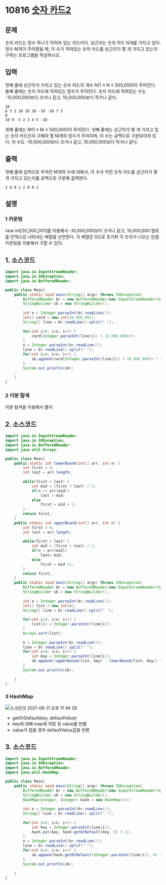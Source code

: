 # 10816 [숫자 카드2](https://www.acmicpc.net/problem/10816)

## 문제
숫자 카드는 정수 하나가 적혀져 있는 카드이다. 상근이는 숫자 카드 N개를 가지고 있다. 정수 M개가 주어졌을 때, 이 수가 적혀있는 숫자 카드를 상근이가 몇 개 가지고 있는지 구하는 프로그램을 작성하시오.
## 입력
첫째 줄에 상근이가 가지고 있는 숫자 카드의 개수 N(1 ≤ N ≤ 500,000)이 주어진다. 둘째 줄에는 숫자 카드에 적혀있는 정수가 주어진다. 숫자 카드에 적혀있는 수는 -10,000,000보다 크거나 같고, 10,000,000보다 작거나 같다.
```
10
6 3 2 10 10 10 -10 -10 7 3
8
10 9 -5 2 3 4 5 -10
```
셋째 줄에는 M(1 ≤ M ≤ 500,000)이 주어진다. 넷째 줄에는 상근이가 몇 개 가지고 있는 숫자 카드인지 구해야 할 M개의 정수가 주어지며, 이 수는 공백으로 구분되어져 있다. 이 수도 -10,000,000보다 크거나 같고, 10,000,000보다 작거나 같다.
## 출력
첫째 줄에 입력으로 주어진 M개의 수에 대해서, 각 수가 적힌 숫자 카드를 상근이가 몇 개 가지고 있는지를 공백으로 구분해 출력한다.
```
3 0 0 1 2 0 0 2
```
## 설명
### 1 카운팅
new int[20_000_001]를 이용해서  -10,000,000보다 크거나 같고, 10,000,000 범위를 인덱스로 나타내는 배열을 선언한다.
각 배열은 0으로 초기화 각 숫자가 나오는 만큼 카운팅을 이용해서 구할 수 있다.

## 1. 소스코드
```java
import java.io.InputStreamReader;
import java.io.IOException;
import java.io.BufferedReader;

public class Main{
	public static void main(String[] argc) throws IOException{
		BufferedReader br = new BufferedReader(new InputStreamReader(System.in));
		StringBuilder sb = new StringBuilder();
		
		int n = Integer.parseInt(br.readLine());
		int[] card = new int[20_000_001];
		String[] line = br.readLine().split(" ");
		
		for(int i=0; i<n; i++) {
			card[Integer.parseInt(line[i]) + 10_000_000]++;
		}
		n = Integer.parseInt(br.readLine());
		line = br.readLine().split(" ");
		for(int i=0; i<n; i++) {
			sb.append(card[Integer.parseInt(line[i]) + 10_000_000]+ " ");
		}
		System.out.println(sb);
			
	}
}
```
### 2 이분 탐색
이분 탐색을 이용해서 풀이

## 2. 소스코드
```java
import java.io.InputStreamReader;
import java.io.IOException;
import java.io.BufferedReader;
import java.util.Arrays;

public class Main{
	public static int lowerBound(int[] arr, int n) {
		int first = 0;
		int last = arr.length;
		
		while(first < last) {
			int mid = (first + last) / 2;
			if(n <= arr[mid])
				last = mid;
			else
				first = mid + 1;
		}
		return first;
	}
	public static int upperBound(int[] arr, int n) {
		int first = 0;
		int last = arr.length;
		
		while(first < last) {
			int mid = (first + last) / 2;
			if(n < arr[mid])
				last= mid;
			else
				first = mid +1;
		}
		return first;
	}
	public static void main(String[] argc) throws IOException{
		BufferedReader br = new BufferedReader(new InputStreamReader(System.in));
		StringBuilder sb = new StringBuilder();
		
		int n = Integer.parseInt(br.readLine());
		int[] list = new int[n];
		String[] line = br.readLine().split(" ");
		
		for(int i=0; i<n; i++) {
			list[i] = Integer.parseInt(line[i]);
		}
		Arrays.sort(list);
		
		n = Integer.parseInt(br.readLine());
		line = br.readLine().split(" ");
		for(int i=0; i<n; i++) {
			int key = Integer.parseInt(line[i]);
			sb.append((upperBound(list, key) - lowerBound(list, key)) + " ");
		}
		System.out.println(sb);
			
	}
}
```

### 3 HashMap
 ![스크린샷 2021-08-11 오후 11 46 26](https://user-images.githubusercontent.com/65120581/129050950-754187e5-3eed-48eb-925e-b6c979ccf5c4.png)
- getOrDefault(key, defaultValue)
- key에 대해 map에 저장 된 value를 반홚
- value가 없을 경우 defaultValue값을 반환

## 3. 소스코드
```java
import java.io.InputStreamReader;
import java.io.IOException;
import java.io.BufferedReader;
import java.util.HashMap;

public class Main{
	public static void main(String[] argc) throws IOException{
		BufferedReader br = new BufferedReader(new InputStreamReader(System.in));
		StringBuilder sb = new StringBuilder();
		HashMap<Integer, Integer> hash = new HashMap<>();
		
		int n = Integer.parseInt(br.readLine());
		String[] line = br.readLine().split(" ");
		
		for(int i=0; i<n; i++) {
			int key = Integer.parseInt(line[i]);
			hash.put(key, hash.getOrDefault(key, 0) + 1);
		}
		n = Integer.parseInt(br.readLine());
		line = br.readLine().split(" ");
		for(int i=0; i<n; i++) {
			sb.append(hash.getOrDefault(Integer.parseInt(line[i]), 0) + " ");
		}
		System.out.println(sb);
			
	}
}
```
